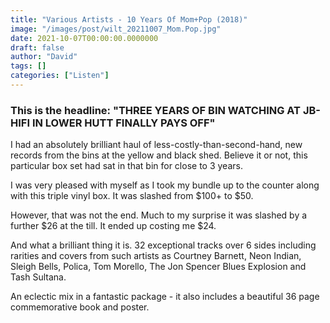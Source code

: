 ```yaml
---
title: "Various Artists - 10 Years Of Mom+Pop (2018)"
image: "/images/post/wilt_20211007_Mom.Pop.jpg"
date: 2021-10-07T00:00:00.0000000
draft: false
author: "David"
tags: []
categories: ["Listen"]
---
```

### This is the headline: "THREE YEARS OF BIN WATCHING AT JB-HIFI IN LOWER HUTT FINALLY PAYS OFF"

 I had an absolutely brilliant haul of less-costly-than-second-hand, new records from the bins at the yellow and black shed. Believe it or not, this particular box set had sat in that bin for close to 3 years.

 I was very pleased with myself as I took my bundle up to the counter along with this triple vinyl box. It was slashed from $100+ to $50. 

 However, that was not the end. Much to my surprise it was slashed by a further $26 at the till. It ended up costing me $24.

 And what a brilliant thing it is. 32 exceptional tracks over 6 sides including rarities and covers from such artists as Courtney Barnett, Neon Indian, Sleigh Bells, Polica, Tom Morello, The Jon Spencer Blues Explosion and Tash Sultana.

 An eclectic mix in a fantastic package - it also includes a beautiful 36 page commemorative book and poster.